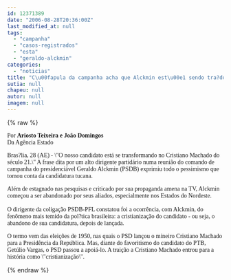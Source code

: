 ```yaml
---
id: 12371389
date: "2006-08-28T20:36:00Z"
last_modified_at: null
tags:
  - "campanha"
  - "casos-registrados"
  - "esta"
  - "geraldo-alckmin"
categories:
  - "noticias"
title: "C\u00fapula da campanha acha que Alckmin est\u00e1 sendo tra?do"
sutia: null
chapeu: null
autor: null
imagem: null
---
```

{% raw %}
<p><FONT face=Verdana></p>
<p><P>Por <B>Ariosto Teixeira e João Domingos</B><BR>Da Agência Estado</P></FONT></p>
<p><P><FONT face=Verdana>Bras?lia, 28 (AE) - \"O nosso candidato está se transformando no Cristiano Machado do século 21.\" A frase dita por um alto dirigente partidário numa reunião do comando de campanha do presidenciável Geraldo Alckmin (PSDB) exprimiu todo o pessimismo que tomou conta da candidatura tucana. </FONT></P></p>
<p><P><FONT face=Verdana>Além de estagnado nas pesquisas e criticado por sua propaganda amena na TV, Alckmin começou a ser abandonado por seus aliados, especialmente nos Estados do Nordeste.<BR><BR>O dirigente da coligação PSDB-PFL constatou foi a ocorrência, com Alckmin, do fenômeno mais temido da pol?tica brasileira: a cristianização do candidato - ou seja, o abandono de sua candidatura, depois de lançada.</FONT></P></p>
<p><P><FONT face=Verdana>O termo vem das eleições de 1950, nas quais o PSD lançou o mineiro Cristiano Machado para a Presidência da República. Mas, diante do favoritismo do candidato do PTB, Getúlio Vargas, o PSD passou a apoiá-lo. A traição a Cristiano Machado entrou para a história como \"cristianização\".</FONT></P> </p>
{% endraw %}
